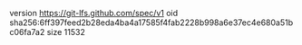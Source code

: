 version https://git-lfs.github.com/spec/v1
oid sha256:6ff397feed2b28eda4ba4a17585f4fab2228b998a6e37ec4e680a51bc06fa7a2
size 11532

